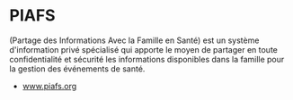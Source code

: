 # PIAFS

(Partage des Informations Avec la Famille en Santé) est un système d'information privé spécialisé qui apporte le moyen de partager en toute confidentialité et sécurité les informations disponibles dans la famille pour la gestion des événements de santé.

- www.piafs.org	
